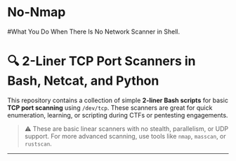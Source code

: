 # No-Nmap
#What You Do When There Is No Network Scanner in Shell.
# 🔍 2-Liner TCP Port Scanners in Bash, Netcat, and Python

This repository contains a collection of simple **2-liner Bash scripts** for basic **TCP port scanning** using `/dev/tcp`. These scanners are great for quick enumeration, learning, or scripting during CTFs or pentesting engagements.

> ⚠️ These are basic linear scanners with no stealth, parallelism, or UDP support. For more advanced scanning, use tools like `nmap`, `masscan`, or `rustscan`.

---


